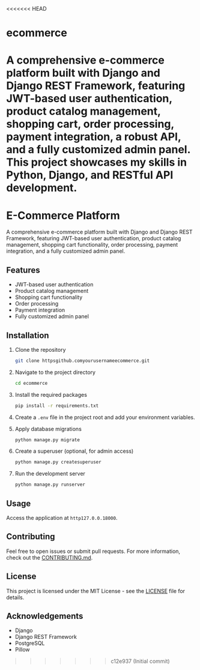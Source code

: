 <<<<<<< HEAD
# ecommerce
A comprehensive e-commerce platform built with Django and Django REST Framework, featuring JWT-based user authentication, product catalog management, shopping cart, order processing, payment integration, a robust API, and a fully customized admin panel. This project showcases my skills in Python, Django, and RESTful API development.
=======
# E-Commerce Platform

A comprehensive e-commerce platform built with Django and Django REST Framework, featuring JWT-based user authentication, product catalog management, shopping cart functionality, order processing, payment integration, and a fully customized admin panel.

## Features

- JWT-based user authentication
- Product catalog management
- Shopping cart functionality
- Order processing
- Payment integration
- Fully customized admin panel

## Installation

1. Clone the repository
    ```bash
    git clone httpsgithub.comyourusernameecommerce.git
    ```

2. Navigate to the project directory
    ```bash
    cd ecommerce
    ```

3. Install the required packages
    ```bash
    pip install -r requirements.txt
    ```

4. Create a `.env` file in the project root and add your environment variables.

5. Apply database migrations
    ```bash
    python manage.py migrate
    ```

6. Create a superuser (optional, for admin access)
    ```bash
    python manage.py createsuperuser
    ```

7. Run the development server
    ```bash
    python manage.py runserver
    ```

## Usage

Access the application at `http127.0.0.18000`.

## Contributing

Feel free to open issues or submit pull requests. For more information, check out the [CONTRIBUTING.md](CONTRIBUTING.md).

## License

This project is licensed under the MIT License - see the [LICENSE](LICENSE) file for details.

## Acknowledgements

- Django
- Django REST Framework
- PostgreSQL
- Pillow
>>>>>>> c12e937 (Initial commit)
